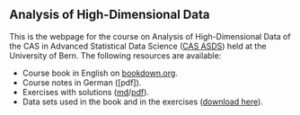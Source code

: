 ## Analysis of High-Dimensional Data

This is the webpage for the course
on Analysis of High-Dimensional Data of the CAS in Advanced Statistical Data Science ([CAS ASDS](https://www.unibe.ch/weiterbildungsangebote/cas_advanced_statistical_data_science/index_ger.html)) held at the University of Bern. The following resources are available:

* Course book in English on [bookdown.org](https://bookdown.org/staedler_n/highdimstats/). 
* Course notes in German ([pdf]).
* Exercises with solutions ([md](https://github.com/staedlern/highdim_stats/blob/main/_exercises_and_solutions.md)/[pdf](https://github.com/staedlern/highdim_stats/blob/main/_exercises_and_solutions.pdf)).
* Data sets used in the book and in the exercises ([download here](https://github.com/staedlern/highdim_stats/tree/main/data)).


